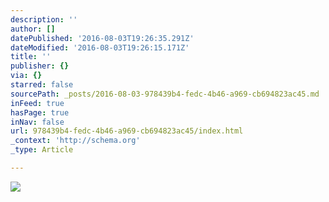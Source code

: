 ```yaml
---
description: ''
author: []
datePublished: '2016-08-03T19:26:35.291Z'
dateModified: '2016-08-03T19:26:15.171Z'
title: ''
publisher: {}
via: {}
starred: false
sourcePath: _posts/2016-08-03-978439b4-fedc-4b46-a969-cb694823ac45.md
inFeed: true
hasPage: true
inNav: false
url: 978439b4-fedc-4b46-a969-cb694823ac45/index.html
_context: 'http://schema.org'
_type: Article

---
```

![](https://the-grid-user-content.s3-us-west-2.amazonaws.com/8e96d239-672c-44a1-8208-692ebef8df37.jpg)